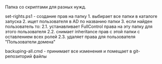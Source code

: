 ﻿Папка со скриптами для разных нужд.


set-rights.ps1 - создание прав на папку
    1. выбирает все папки в каталоге запуска
    2. ищет пользователя в AD по названию папки
    3. если найден пользователь то:
        2.1. устанавливает FullControl права на эту папку для этого пользователя
        2.2. снимает inheritance прав с этой папки с оставлением всех ролей
        2.3. удаляет права для пользователя "Пользователи домена"


backuping-all.cmd - принимает все изменения и помещает в git-репозиторий файлы 
